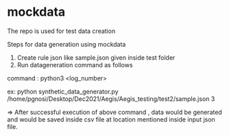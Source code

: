# mockdata
The repo is used for test data creation

Steps for data generation using mockdata

1. Create rule json like sample.json given inside test folder
2. Run datageneration command as follows

command : python3 <path to synthetic_data_generator.py> <path to sample.json> <log_number>

ex: python synthetic_data_generator.py /home/pgnosi/Desktop/Dec2021/Aegis/Aegis_testing/test2/sample.json 3

=> After successful execution of above command , data would be generated and would be saved inside csv file at
location mentioned inside input json file.
